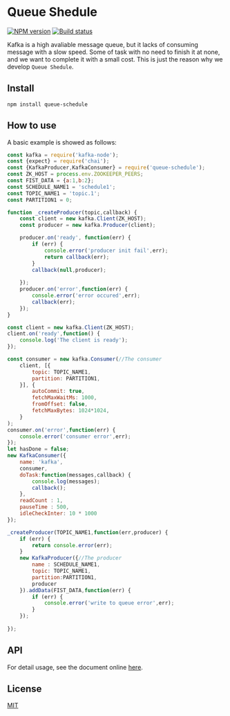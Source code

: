 # Queue Shedule

[![NPM version](https://img.shields.io/npm/v/queue-schedule.svg?style=flat-square)](https://www.npmjs.com/package/queue-schedule)
[![Build status](https://travis-ci.org/e174596549/queue-schedule.svg?branch=master)](https://travis-ci.org/e174596549/queue-schedule)

Kafka is a high avaliable message queue, but it lacks of consuming message with a slow speed. Some of task with no need to finish it at none, and we want to complete it with a small cost. This is just the reason why we develop `Queue Shedule`.

## Install

```npm install queue-schedule```

## How to use

A basic example is showed as follows:

```javascript
const kafka = require('kafka-node');
const {expect} = require('chai');
const {KafkaProducer,KafkaConsumer} = require('queue-schedule');
const ZK_HOST = process.env.ZOOKEEPER_PEERS;
const FIST_DATA = {a:1,b:2};
const SCHEDULE_NAME1 = 'schedule1';
const TOPIC_NAME1 = 'topic.1';
const PARTITION1 = 0;

function _createProducer(topic,callback) {
    const client = new kafka.Client(ZK_HOST);
    const producer = new kafka.Producer(client);

    producer.on('ready', function(err) {
        if (err) {
            console.error('producer init fail',err);
            return callback(err);
        }
        callback(null,producer);
        
    }); 
    producer.on('error',function(err) {
        console.error('error occured',err);
        callback(err);
    });
}

const client = new kafka.Client(ZK_HOST);
client.on('ready',function() {
    console.log('The client is ready');
});

const consumer = new kafka.Consumer(//The consumer
    client, [{
        topic: TOPIC_NAME1,
        partition: PARTITION1,
    }], {
        autoCommit: true,
        fetchMaxWaitMs: 1000,
        fromOffset: false,
        fetchMaxBytes: 1024*1024,
    }
);
consumer.on('error',function(err) {
    console.error('consumer error',err);
});
let hasDone = false;
new KafkaConsumer({
    name: 'kafka',
    consumer,
    doTask:function(messages,callback) {
        console.log(messages);
        callback();
    },
    readCount : 1,
    pauseTime : 500,
    idleCheckInter: 10 * 1000
});

_createProducer(TOPIC_NAME1,function(err,producer) {
    if (err) {
        return console.error(err);
    }
    new KafkaProducer({//The producer
        name : SCHEDULE_NAME1,
        topic: TOPIC_NAME1,
        partition:PARTITION1,
        producer
    }).addData(FIST_DATA,function(err) {
        if (err) {
            console.error('write to queue error',err);            
        }
    });
    
});
```

## API

For detail usage, see the document online [here](https://doclets.io/e174596549/queue-schedule).

## License

[MIT](LICENSE)